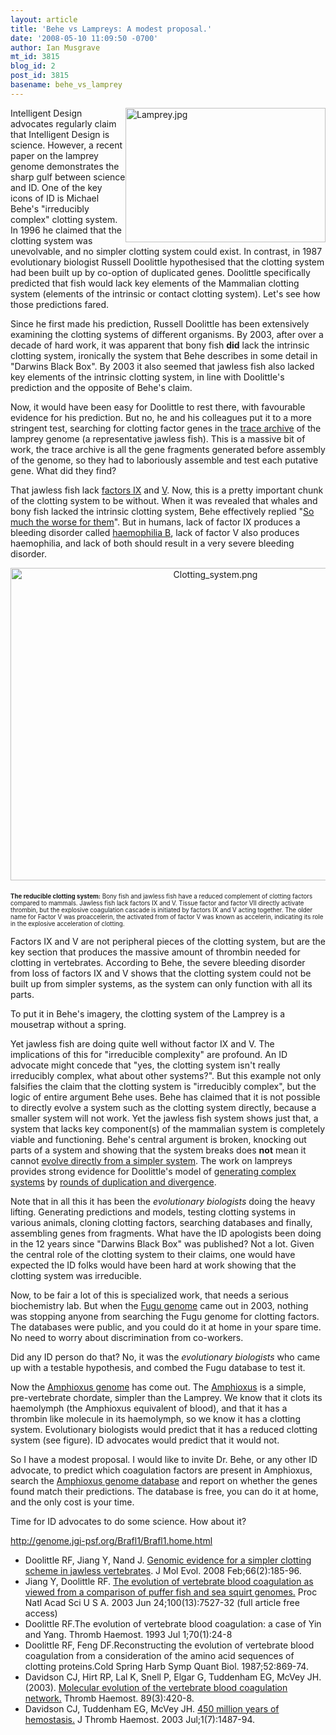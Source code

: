 ```yaml
---
layout: article
title: 'Behe vs Lampreys: A modest proposal.'
date: '2008-05-10 11:09:50 -0700'
author: Ian Musgrave
mt_id: 3815
blog_id: 2
post_id: 3815
basename: behe_vs_lamprey
---
```

[<img src="{{ site.baseurl }}/uploads/2008/Lamprey-thumb-320x215.jpg" alt="Lamprey.jpg" width="320" height="215" style="float:right;" />](/uploads/2008/Lamprey.jpg)

Intelligent Design advocates regularly claim that Intelligent Design is science. However, a recent paper on the lamprey genome demonstrates the sharp gulf between science and ID. One of the key icons of ID is Michael Behe's "irreducibly complex" clotting system. In 1996 he claimed that the clotting system was unevolvable, and no simpler clotting system could exist. In contrast, in 1987 evolutionary biologist Russell Doolittle hypothesised that the clotting system had been built up by co-option of duplicated genes. Doolittle specifically predicted that fish would lack key elements of the Mammalian clotting system (elements of the intrinsic or contact clotting system).  Let's see how those predictions fared.

Since he first made his prediction, Russell Doolittle has been extensively examining the clotting systems of different organisms. By 2003, after over a decade of hard work, it was apparent that bony fish **did** lack the intrinsic clotting system, ironically the system that Behe describes in some detail in "Darwins Black Box". By 2003 it also seemed that jawless fish also lacked key elements of the intrinsic clotting system, in line with Doolittle's prediction and the opposite of Behe's claim.

Now, it would have been easy for Doolittle to rest there, with favourable evidence for his prediction. But no, he and his colleagues put it to a more stringent test, searching for clotting factor genes in the [trace archive](http://genome.wustl.edu/genome.cgi?GENOME=Petromyzon%20marinus) of the lamprey genome (a representative jawless fish). This is a massive bit of work, the trace archive is all the gene fragments generated before assembly of the genome, so they had to laboriously assemble and test each putative gene. What did they find?

That jawless fish lack [factors IX](http://en.wikipedia.org/wiki/Factor_IX) and [V](http://en.wikipedia.org/wiki/Factor_V). Now, this is a pretty important chunk of the clotting system to be without. When it was revealed that whales and bony fish lacked the intrinsic clotting system, Behe effectively replied "[So much the worse for them](http://www.ncseweb.org/resources/articles/7819_part_07_dr_michael_behe_dr_10_31_2002.asp)". But in humans, lack of factor IX produces a bleeding disorder called [haemophilia B](http://en.wikipedia.org/wiki/Haemophilia_B), lack of factor V also produces haemophilia, and lack of both should result in a very severe bleeding disorder. 

[<img src="{{ site.baseurl }}/uploads/2008/Clotting_system-thumb-640x500.png" alt="Clotting_system.png" width="640" height="500" style="text-align: center; display: block; margin: 0 auto 20px;" class="mt-image-center" />](/uploads/2008/Clotting_system.png)<small><small>**The reducible clotting system:** Bony fish and jawless fish have a reduced complement of clotting factors compared to mammals. Jawless fish lack factors IX and V. Tissue factor and factor VII directly activate thrombin, but the explosive coagulation cascade is initiated by factors IX and V acting together. The older name for Factor V was proaccelerin, the activated from of factor V was known  as accelerin, indicating its role in the explosive acceleration of clotting.</small></small>

Factors IX and V are not peripheral pieces of the clotting system, but are the key section that produces the massive amount of thrombin needed for clotting in vertebrates.  According to Behe, the severe bleeding disorder from loss of factors IX and V shows that the clotting system could not be built up from simpler systems, as the system can only function with all its parts.

To put it in Behe's imagery, the clotting system of the Lamprey is a mousetrap without a spring. 

Yet jawless fish are doing quite well without factor IX and V. The implications of this for "irreducible complexity" are profound. An ID advocate might concede that "yes, the clotting system isn't really irreducibly complex, what about other systems?". But this example not only falsifies the claim that the clotting system is "irreducibly complex", but the logic of entire argument Behe uses. Behe has claimed that it is not possible to directly evolve a system such as the clotting system directly, because a smaller system will not work. Yet the jawless fish system shows just that, a system that lacks key component(s) of the mammalian system is completely viable and functioning.  Behe's central argument is broken, knocking out parts of a system and showing that the system breaks does **not** mean it cannot [evolve directly from a simpler system](http://www.talkorigins.org/faqs/comdesc/ICsilly.html). The work on lampreys provides strong evidence for Doolittle's model of [generating complex systems](http://www.millerandlevine.com/km/evol/DI/clot/Clotting.html) by [rounds of duplication and divergence](http://www.talkorigins.org/faqs/behe/review.html).

Note that in all this it has been the _evolutionary biologists_ doing the heavy lifting. Generating predictions and models, testing clotting systems in various animals, cloning clotting factors, searching databases and finally, assembling genes from fragments. What have the ID apologists been doing in the 12 years since "Darwins Black Box" was published? Not a lot. Given the central role of the clotting system to their claims, one would have expected the ID folks would have been hard at work showing that the clotting system was irreducible. 

Now, to be fair a lot of this is specialized work, that needs a serious biochemistry lab. But when the [Fugu genome](http://genome.jgi-psf.org/Takru4/Takru4.home.html) came out in 2003, nothing was stopping anyone from searching the Fugu genome for clotting factors. The databases were public, and you could do it at home in your spare time. No need to worry about discrimination from co-workers. 

Did any ID person do that? No, it was the _evolutionary biologists_ who came up with a testable hypothesis, and combed the Fugu database to test it. 

Now the [Amphioxus genome](http://genome.jgi-psf.org/Brafl1/Brafl1.home.html) has come out. The [Amphioxus](http://www.ucmp.berkeley.edu/chordata/cephalo.html) is a simple, pre-vertebrate chordate, simpler than the Lamprey. We know that it clots its haemolymph (the Amphioxus equivalent of blood), and that it has a thrombin like molecule in its haemolymph, so we know it has  a clotting system. Evolutionary biologists would predict that it has a reduced clotting system (see figure). ID advocates would predict that it would not. 

So I have a modest proposal. I would like to invite Dr. Behe, or any other ID advocate,  to predict which coagulation factors are present in Amphioxus, search the [Amphioxus genome database](http://genome.jgi-psf.org/Brafl1/Brafl1.home.html) and report on whether the genes found match their predictions.  The database is free, you can do it at home, and the only cost is your time.

Time for ID advocates to do some science. How about it?

http://genome.jgi-psf.org/Brafl1/Brafl1.home.html


* Doolittle RF, Jiang Y, Nand J. [Genomic evidence for a simpler clotting scheme in jawless vertebrates](http://www.ncbi.nlm.nih.gov/pubmed/18283387?ordinalpos=1&amp;itool=EntrezSystem2.PEntrez.Pubmed.Pubmed_ResultsPanel.Pubmed_RVDocSum). J Mol Evol. 2008 Feb;66(2):185-96.
* Jiang Y, Doolittle RF. [The evolution of vertebrate blood coagulation as viewed from a comparison of puffer fish and sea squirt genomes.](http://www.pubmedcentral.nih.gov/articlerender.fcgi?tool=pubmed&amp;pubmedid=12808152) Proc Natl Acad Sci U S A. 2003 Jun 24;100(13):7527-32 (full article free access)
* Doolittle RF.The evolution of vertebrate blood coagulation: a case of Yin and Yang.
Thromb Haemost. 1993 Jul 1;70(1):24-8
* Doolittle RF, Feng DF.Reconstructing the evolution of vertebrate blood coagulation from a consideration of the amino acid sequences of clotting proteins.Cold Spring Harb Symp Quant Biol. 1987;52:869-74.
* Davidson CJ, Hirt RP, Lal K, Snell P, Elgar G, Tuddenham EG, McVey JH. (2003). [Molecular evolution of the vertebrate blood coagulation network.](http://www.ncbi.nlm.nih.gov/entrez/query.fcgi?cmd=Retrieve&amp;db=pubmed&amp;dopt=Abstract&amp;list_uids=12624623) Thromb Haemost. 89(3):420-8.
* Davidson CJ, Tuddenham EG, McVey JH. [450 million years of hemostasis.](http://www.blackwell-synergy.com/links/doi/10.1046/j.1538-7836.2003.00334.x/enhancedabs/) J Thromb Haemost. 2003 Jul;1(7):1487-94.
